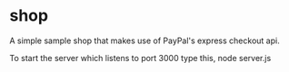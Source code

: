 # shop
A simple sample shop that makes use of PayPal's express checkout api.


To start the server which listens to port 3000 type this, node server.js

